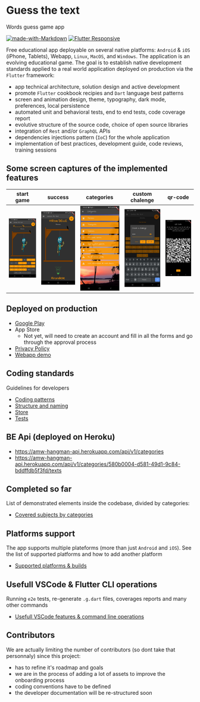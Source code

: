 # Guess the text

Words guess game app

[![made-with-Markdown](https://img.shields.io/badge/Made%20with-Flutter-1389FD.svg)](http://flutter.dev) [![Flutter Responsive](https://img.shields.io/badge/flutter-responsive-brightgreen.svg?style=flat-square)](https://github.com/Codelessly/ResponsiveFramework)

Free educational app deployable on several native platforms: `Android` & `iOS` (iPhone, Tablets), Webapp, `Linux`, `MacOS`, and `Windows`. The application is an evolving educational game. The goal is to establish native development standards applied to a real world application deployed on production via the `Flutter` framework:
- app technical architecture, solution design and active development
- promote `Flutter` cookbook recipies and `Dart` language best patterns
- screen and animation design, theme, typography, dark mode, preferences, local persistence
- automated unit and behavioral tests, end to end tests, code coverage report
- evolutive structure of the source code, choice of open source libraries
- integration of `Rest` and/or `GraphQL` APIs
- dependencies injections pattern (`IoC`) for the whole application
- implementation of best practices, development guide, code reviews, training sessions

## Some screen captures of the implemented features

start game | success | categories | custom chalenge | qr-code
------- | ---------- | ---------- | ---------- | ----------
<img src="store-presence/guess-the-text-01.jpg" /> | <img src="store-presence/guess-the-text-02.jpg" /> | <img src="store-presence/guess-the-text-04.jpg" /> | <img src="store-presence/create-a-challenge.jpg" /> | <img src="store-presence/qr-code-display.jpg" />

## Deployed on production

- [Google Play](https://play.google.com/store/apps/details?id=com.amwebexpert.app.guessthetext.guess_the_text)
- App Store
  - Not yet, will need to create an account and fill in all the forms and go through the approval process
- [Privacy Policy](https://amw-hangman-api.herokuapp.com/privacy-policy.html)
- [Webapp demo](https://amwebexpert.github.io/guess_the_text/)

## Coding standards

Guidelines for developers

* [Coding patterns](docs/sections/coding-standards/patterns.md)
* [Structure and naming](docs/sections/coding-standards/naming.md)
* [Store](docs/sections/coding-standards/store.md)
* [Tests](docs/sections/coding-standards/tests.md)

## BE Api (deployed on Heroku)

- https://amw-hangman-api.herokuapp.com/api/v1/categories
- https://amw-hangman-api.herokuapp.com/api/v1/categories/580b0004-d581-49d1-9c84-bddffdb5f3fd/texts


## Completed so far

List of demonstrated elements inside the codebase, divided by categories:

- [Covered subjects by categories](docs/sections/completed-subjects.md)


## Platforms support

The app supports multiple plateforms (more than just `Android` and `iOS`). See the list of supported platforms and how to add another platform

- [Supported platforms & builds](docs/sections/platforms/platforms-builds.md)

## Usefull VSCode & Flutter CLI operations

Running `e2e` tests, re-generate `.g.dart` files, coverages reports and many other commands

- [Usefull VSCode features & command line operations](docs/sections/usefull-commands.md)

## Contributors

We are actually limiting the number of contributors (so dont take that personnaly) since this project:
- has to refine it's roadmap and goals
- we are in the process of adding a lot of assets to improve the onboarding process
- coding conventions have to be defined
- the developer documentation will be re-structured soon
